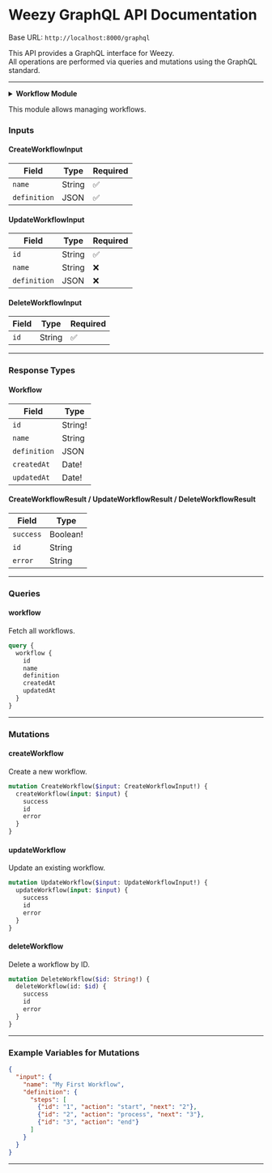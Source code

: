 # **Weezy GraphQL API Documentation**

Base URL: `http://localhost:8000/graphql`

This API provides a GraphQL interface for Weezy.  
All operations are performed via queries and mutations using the GraphQL standard.

---

<details>
<summary><strong>Workflow Module</strong></summary>
</details>

This module allows managing workflows.

### **Inputs**

#### **CreateWorkflowInput**

| Field        | Type   | Required |
| ------------ | ------ | -------- |
| `name`       | String | ✅       |
| `definition` | JSON   | ✅       |

#### **UpdateWorkflowInput**

| Field        | Type   | Required |
| ------------ | ------ | -------- |
| `id`         | String | ✅       |
| `name`       | String | ❌       |
| `definition` | JSON   | ❌       |

#### **DeleteWorkflowInput**

| Field | Type   | Required |
| ----- | ------ | -------- |
| `id`  | String | ✅       |

---

### **Response Types**

#### **Workflow**

| Field        | Type    |
| ------------ | ------- |
| `id`         | String! |
| `name`       | String  |
| `definition` | JSON    |
| `createdAt`  | Date!   |
| `updatedAt`  | Date!   |

#### **CreateWorkflowResult / UpdateWorkflowResult / DeleteWorkflowResult**

| Field     | Type     |
| --------- | -------- |
| `success` | Boolean! |
| `id`      | String   |
| `error`   | String   |

---

### **Queries**

#### **workflow**

Fetch all workflows.

```graphql
query {
  workflow {
    id
    name
    definition
    createdAt
    updatedAt
  }
}
````

---

### **Mutations**

#### **createWorkflow**

Create a new workflow.

```graphql
mutation CreateWorkflow($input: CreateWorkflowInput!) {
  createWorkflow(input: $input) {
    success
    id
    error
  }
}
```

#### **updateWorkflow**

Update an existing workflow.

```graphql
mutation UpdateWorkflow($input: UpdateWorkflowInput!) {
  updateWorkflow(input: $input) {
    success
    id
    error
  }
}
```

#### **deleteWorkflow**

Delete a workflow by ID.

```graphql
mutation DeleteWorkflow($id: String!) {
  deleteWorkflow(id: $id) {
    success
    id
    error
  }
}
```

---

### **Example Variables for Mutations**

```json
{
  "input": {
    "name": "My First Workflow",
    "definition": {
      "steps": [
        {"id": "1", "action": "start", "next": "2"},
        {"id": "2", "action": "process", "next": "3"},
        {"id": "3", "action": "end"}
      ]
    }
  }
}
```

</details>

---
